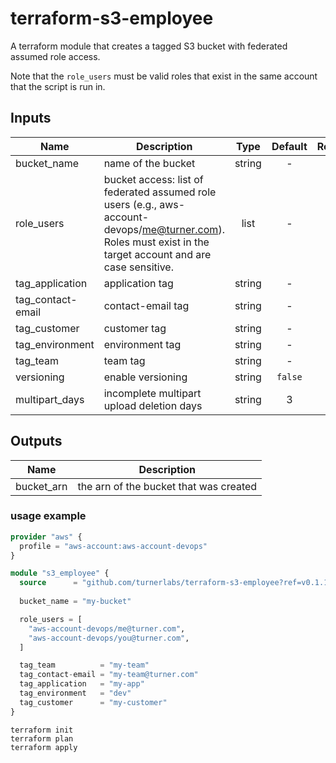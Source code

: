 terraform-s3-employee
======================

A terraform module that creates a tagged S3 bucket with federated assumed role access.

Note that the `role_users` must be valid roles that exist in the same account that the script is run in.

## Inputs

| Name | Description | Type | Default | Required |
|------|-------------|:----:|:-----:|:-----:|
| bucket_name | name of the bucket | string | - | yes |
| role_users | bucket access: list of federated assumed role users (e.g., aws-account-devops/me@turner.com). Roles must exist in the target account and are case sensitive. | list | - | yes |
| tag_application | application tag | string | - | yes |
| tag_contact-email | contact-email tag | string | - | yes |
| tag_customer | customer tag | string | - | yes |
| tag_environment | environment tag | string | - | yes |
| tag_team | team tag | string | - | yes |
| versioning | enable versioning | string | `false` | no |
| multipart_days | incomplete multipart upload deletion days | string | 3 | yes |

## Outputs

| Name | Description |
|------|-------------|
| bucket_arn | the arn of the bucket that was created |


### usage example

```terraform
provider "aws" {
  profile = "aws-account:aws-account-devops"
}

module "s3_employee" {
  source      = "github.com/turnerlabs/terraform-s3-employee?ref=v0.1.1"
  
  bucket_name = "my-bucket"

  role_users = [
    "aws-account-devops/me@turner.com",
    "aws-account-devops/you@turner.com",
  ]

  tag_team          = "my-team"
  tag_contact-email = "my-team@turner.com"
  tag_application   = "my-app"
  tag_environment   = "dev"
  tag_customer      = "my-customer"
}
```

```
terraform init
terraform plan
terraform apply
```
